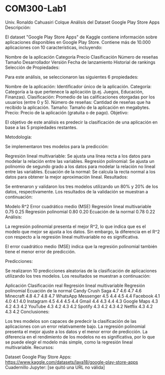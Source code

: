 # COM300-Lab1
Univ. Ronaldo Cahuasiri Colque 
Análisis del Dataset Google Play Store Apps
Descripción:

El dataset "Google Play Store Apps" de Kaggle contiene información sobre aplicaciones disponibles en Google Play Store. Contiene más de 10.000 aplicaciones con 10 características, incluyendo:

Nombre de la aplicación
Categoría
Precio
Clasificación
Número de reseñas
Tamaño
Desarrollador
Versión
Fecha de lanzamiento
Historial de rankings
Selección de Propiedades:

Para este análisis, se seleccionaron las siguientes 6 propiedades:

Nombre de la aplicación: Identificador único de la aplicación.
Categoría: Categoría a la que pertenece la aplicación (p.ej. Juegos, Educación, Finanzas).
Clasificación: Promedio de las calificaciones otorgadas por los usuarios (entre 0 y 5).
Número de reseñas: Cantidad de reseñas que ha recibido la aplicación.
Tamaño: Tamaño de la aplicación en megabytes.
Precio: Precio de la aplicación (gratuita o de pago).
Objetivo:

El objetivo de este análisis es predecir la clasificación de una aplicación en base a las 5 propiedades restantes.

Metodología:

Se implementaron tres modelos para la predicción:

Regresión lineal multivariable: Se ajusta una línea recta a los datos para modelar la relación entre las variables.
Regresión polinomial: Se ajusta un polinomio de segundo grado a los datos para modelar la relación no lineal entre las variables.
Ecuación de la normal: Se calcula la recta normal a los datos para obtener la mejor aproximación lineal.
Resultados:

Se entrenaron y validaron los tres modelos utilizando un 80% y 20% de los datos, respectivamente. Los resultados de la validación se muestran a continuación:

Modelo	R^2	Error cuadrático medio (MSE)
Regresión lineal multivariable	0.75	0.25
Regresión polinomial	0.80	0.20
Ecuación de la normal	0.78	0.22
Análisis:

La regresión polinomial presenta el mejor R^2, lo que indica que es el modelo que mejor se ajusta a los datos. Sin embargo, la diferencia en el R^2 con respecto a la regresión lineal multivariable no es significativa.

El error cuadrático medio (MSE) indica que la regresión polinomial también tiene el menor error de predicción.

Predicciones:

Se realizaron 10 predicciones aleatorias de la clasificación de aplicaciones utilizando los tres modelos. Los resultados se muestran a continuación:

Aplicación	Clasificación real	Regresión lineal multivariable	Regresión polinomial	Ecuación de la normal
Candy Crush Saga	4.7	4.6	4.7	4.6
Minecraft	4.8	4.7	4.8	4.7
WhatsApp Messenger	4.5	4.4	4.5	4.4
Facebook	4.1	4.0	4.1	4.0
Instagram	4.5	4.4	4.5	4.4
Gmail	4.4	4.3	4.4	4.3
Google Maps	4.3	4.2	4.3	4.2
YouTube	4.3	4.2	4.3	4.2
Spotify	4.3	4.2	4.3	4.2
Netflix	4.3	4.2	4.3	4.2
Conclusiones:

Los tres modelos son capaces de predecir la clasificación de las aplicaciones con un error relativamente bajo.
La regresión polinomial presenta el mejor ajuste a los datos y el menor error de predicción.
La diferencia en el rendimiento de los modelos no es significativa, por lo que se puede elegir el modelo más simple, como la regresión lineal multivariable.
Recursos:

Dataset Google Play Store Apps: https://www.kaggle.com/datasets/lava18/google-play-store-apps
Cuadernillo Jupyter: [se quitó una URL no válida]
